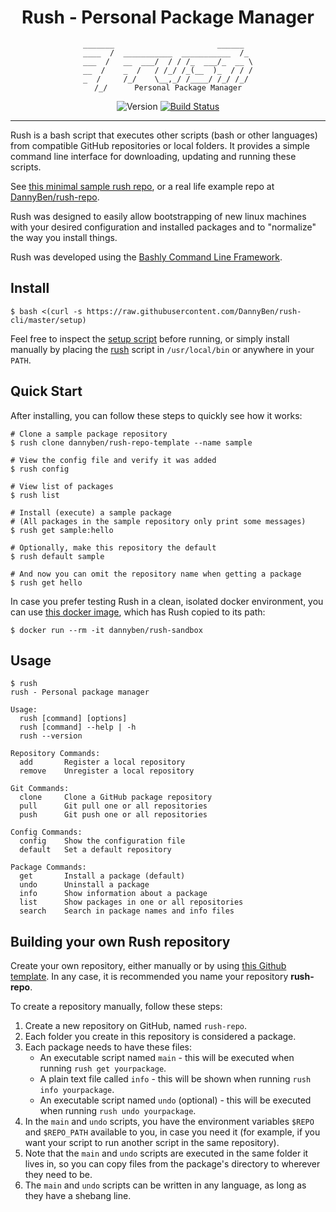<div align='center'>

Rush - Personal Package Manager
==================================================

```
_______                       ______  
____  /  ___________  ___________  /_ 
___  /   __  ___/  / / /_  ___/_  __ \
__  /    _  /   / /_/ /_(__  )_  / / /
_  /     /_/    \__,_/ /____/ /_/ /_/ 
/_/      Personal Package Manager
```

![Version](https://img.shields.io/badge/version-0.3.8-blue.svg)
[![Build Status](https://travis-ci.com/DannyBen/rush-cli.svg?branch=master)](https://travis-ci.com/DannyBen/rush-cli)

</div>

---

Rush is a bash script that executes other scripts (bash or other languages)
from compatible GitHub repositories or local folders. It provides a simple
command line interface for downloading, updating and running these scripts.

See [this minimal sample rush repo][sample], or a real life example
repo at [DannyBen/rush-repo][dannyben-repo].

Rush was designed to easily allow bootstrapping of new linux machines with 
your desired configuration and installed packages and to "normalize" the way
you install things.

Rush was developed using the [Bashly Command Line Framework][bashly].


Install
--------------------------------------------------

    $ bash <(curl -s https://raw.githubusercontent.com/DannyBen/rush-cli/master/setup)

Feel free to inspect the [setup script](setup) before running, or simply
install manually by placing the [rush](rush) script in `/usr/local/bin` or
anywhere in your `PATH`.


Quick Start
--------------------------------------------------

After installing, you can follow these steps to quickly see how it works:

```shell
# Clone a sample package repository
$ rush clone dannyben/rush-repo-template --name sample

# View the config file and verify it was added
$ rush config

# View list of packages
$ rush list

# Install (execute) a sample package
# (All packages in the sample repository only print some messages)
$ rush get sample:hello 

# Optionally, make this repository the default
$ rush default sample

# And now you can omit the repository name when getting a package
$ rush get hello
```

In case you prefer testing Rush in a clean, isolated docker environment, you
can use [this docker image][docker-sandbox], which has Rush copied to its path:

    $ docker run --rm -it dannyben/rush-sandbox


Usage
--------------------------------------------------

```shell
$ rush
rush - Personal package manager

Usage:
  rush [command] [options]
  rush [command] --help | -h
  rush --version

Repository Commands:
  add       Register a local repository
  remove    Unregister a local repository

Git Commands:
  clone     Clone a GitHub package repository
  pull      Git pull one or all repositories
  push      Git push one or all repositories

Config Commands:
  config    Show the configuration file
  default   Set a default repository

Package Commands:
  get       Install a package (default)
  undo      Uninstall a package
  info      Show information about a package
  list      Show packages in one or all repositories
  search    Search in package names and info files

```



Building your own Rush repository
--------------------------------------------------

Create your own repository, either manually or by using
[this Github template][sample]. In any case, it is recommended you name your 
repository **rush-repo**.

To create a repository manually, follow these steps:

1. Create a new repository on GitHub, named `rush-repo`.
2. Each folder you create in this repository is considered a package.
3. Each package needs to have these files:
   - An executable script named `main` - this will be executed when running
     `rush get yourpackage`.
   - A plain text file called `info` - this will be shown when running
     `rush info yourpackage`.
   - An executable script named `undo` (optional) - this will be executed 
     when running `rush undo yourpackage`.
4. In the `main` and `undo` scripts, you have the environment variables
   `$REPO` and `$REPO_PATH` available to you, in case you need it (for
   example, if you want your script to run another script in the same
   repository).
5. Note that the `main` and `undo` scripts are executed in the same folder it
   lives in, so you can copy files from the package's directory to wherever
   they need to be.
6. The `main` and `undo` scripts can be written in any language, as long as
   they have a shebang line.


[sample]: https://github.com/DannyBen/rush-repo-template
[dannyben-repo]: https://github.com/dannyben/rush-repo
[bashly]: https://github.com/dannyben/bashly
[docker-sandbox]: https://github.com/DannyBen/docker-rush-sandbox

